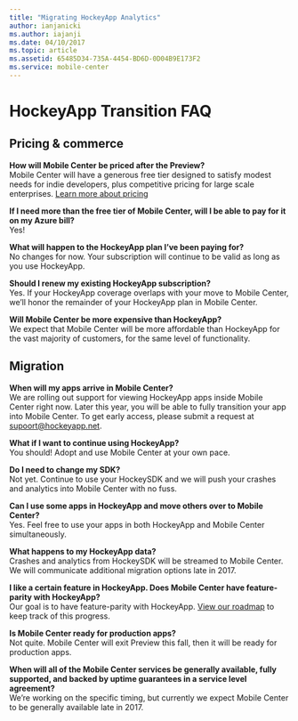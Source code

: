 ```yaml
---
title: "Migrating HockeyApp Analytics"
author: ianjanicki
ms.author: iajanji
ms.date: 04/10/2017
ms.topic: article
ms.assetid: 65485D34-735A-4454-BD6D-0D04B9E173F2
ms.service: mobile-center
---
```


# HockeyApp Transition FAQ

## Pricing & commerce

**How will Mobile Center be priced after the Preview?**<br>
Mobile Center will have a generous free tier designed to satisfy modest needs for indie developers, plus competitive pricing for large scale enterprises. [Learn more about pricing](~/general/pricing.md)

**If I need more than the free tier of Mobile Center, will I be able to pay for it on my Azure bill?**<br>
Yes!

**What will happen to the HockeyApp plan I’ve been paying for?**<br>
No changes for now. Your subscription will continue to be valid as long as you use HockeyApp.

**Should I renew my existing HockeyApp subscription?**<br>
Yes. If your HockeyApp coverage overlaps with your move to Mobile Center, we’ll honor the remainder of your HockeyApp plan in Mobile Center.

**Will Mobile Center be more expensive than HockeyApp?**<br>
We expect that Mobile Center will be more affordable than HockeyApp for the vast majority of customers, for the same level of functionality.

## Migration

**When will my apps arrive in Mobile Center?**<br>
We are rolling out support for viewing HockeyApp apps inside Mobile Center right now. Later this year, you will be able to fully transition your app into Mobile Center. To get early access, please submit a request at supoort@hockeyapp.net.

**What if I want to continue using HockeyApp?**<br>
You should! Adopt and use Mobile Center at your own pace.

**Do I need to change my SDK?**<br>
Not yet. Continue to use your HockeySDK and we will push your crashes and analytics into Mobile Center with no fuss.

**Can I use some apps in HockeyApp and move others over to Mobile Center?**<br>
Yes. Feel free to use your apps in both HockeyApp and Mobile Center simultaneously.

**What happens to my HockeyApp data?**<br>
Crashes and analytics from HockeySDK will be streamed to Mobile Center. We will communicate additional migration options late in 2017.

**I like a certain feature in HockeyApp. Does Mobile Center have feature-parity with HockeyApp?**<br>
Our goal is to have feature-parity with HockeyApp. [View our roadmap](~/general/roadmap.md) to keep track of this progress.

**Is Mobile Center ready for production apps?**<br>
Not quite. Mobile Center will exit Preview this fall, then it will be ready for production apps.

**When will all of the Mobile Center services be generally available, fully supported, and backed by uptime guarantees in a service level agreement?**<br>
We’re working on the specific timing, but currently we expect Mobile Center to be generally available late in 2017.
